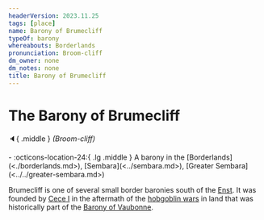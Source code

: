 ```yaml
---
headerVersion: 2023.11.25
tags: [place]
name: Barony of Brumecliff
typeOf: barony
whereabouts: Borderlands
pronunciation: Broom-cliff
dm_owner: none
dm_notes: none
title: Barony of Brumecliff
---
```

# The Barony of Brumecliff
:speaker:{ .middle } *(Broom-cliff)*  
<div class="grid cards ext-narrow-margin ext-one-column" markdown>
-    :octicons-location-24:{ .lg .middle } A barony in the [Borderlands](<./borderlands.md>), [Sembara](<../sembara.md>), [Greater Sembara](<../../greater-sembara.md>)  
</div>


Brumecliff is one of several small border baronies south of the [Enst](<../../rivers/wistel-enst-watershed/enst.md>). It was founded by [Cece I](<../../../../people/historical-figures/sembaran-royalty/cece-i.md>) in the aftermath of the [hobgoblin wars](<../../../../history/third-hobgoblin-war-sembara.md>) in land that was historically part of the [Barony of Vaubonne](<./barony-of-vaubonne.md>).